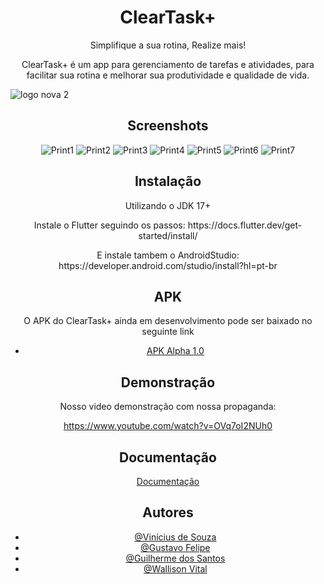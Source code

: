 
<h1 align="center">ClearTask+</h1> 

<p align="center">
Simplifique a sua rotina, Realize mais!
  </p>
<p align="center">
ClearTask+ é um app para gerenciamento de tarefas e atividades, para facilitar sua rotina e melhorar sua produtividade e qualidade de vida.
</p>

![logo nova 2](https://github.com/user-attachments/assets/10357bca-359b-4b8d-aa39-092f1b2509a2)

<h2 align="center">Screenshots</h2> 
<div align="center">
  
![Print1](https://github.com/user-attachments/assets/b39691ad-4202-4812-b63d-4b7eaf0363e9)
![Print2](https://github.com/user-attachments/assets/eb6bf9d1-b3e0-411a-99c7-d0c80e227aa4)
![Print3](https://github.com/user-attachments/assets/54f432a8-40fd-4552-9e42-2ed714a7e7c0)
![Print4](https://github.com/user-attachments/assets/a0227d6d-3bbd-4695-8a11-d2858c6c5635)
![Print5](https://github.com/user-attachments/assets/b616d941-1398-417b-9005-4357253b9011)
![Print6](https://github.com/user-attachments/assets/16ba92dd-f53b-449c-b1c2-ec5788a886ae) 
![Print7](https://github.com/user-attachments/assets/26c6423d-0669-4ee3-b67e-fdfafbcaacd4)

</div>
<h2 align="center">Instalação</h2> 

<div align="center">
  <p>
Utilizando o JDK 17+
  </p>
<p>
  Instale o Flutter seguindo os passos:
https://docs.flutter.dev/get-started/install/
</p>
<p>
E instale tambem o AndroidStudio:
https://developer.android.com/studio/install?hl=pt-br
</p>
</div>

<h2 align="center">APK</h2> 
<div align="center">
O APK do ClearTask+ ainda em desenvolvimento pode ser baixado no seguinte link

- [APK Alpha 1.0](https://drive.google.com/file/d/1gwll0x5F_8Ve9QTza-ETPlTVfxhdfuGl/view?usp=sharing)
</div>

<h2 align="center">Demonstração</h2> 
<div align="center">
Nosso video demonstração com nossa propaganda: 

https://www.youtube.com/watch?v=OVq7oI2NUh0
</div>

<h2 align="center">Documentação</h2> 
<div align="center">
  
[Documentação](https://drive.google.com/file/d/1unsx25TS4j_WK1QtlctKNWqg14nivJL1/view)
</div>

<h2 align="center">Autores</h2> 
<div align="center">
  
- [@Vinícius de Souza](https://github.com/vineparker-sys)
- [@Gustavo Felipe](https://github.com/GustavoGFV)
- [@Guilherme dos Santos](https://www.github.com/Gui-Santos94)
- [@Wallison Vital](https://www.github.com/)
</div>

